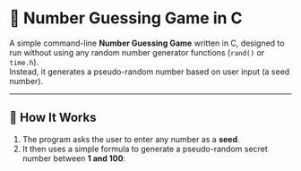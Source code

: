 # 🎲 Number Guessing Game in C

A simple command-line **Number Guessing Game** written in C, designed to run without using any random number generator functions (`rand()` or `time.h`).  
Instead, it generates a pseudo-random number based on user input (a seed number).

---

## 🚀 How It Works

1. The program asks the user to enter any number as a **seed**.
2. It then uses a simple formula to generate a pseudo-random secret number between **1 and 100**:
